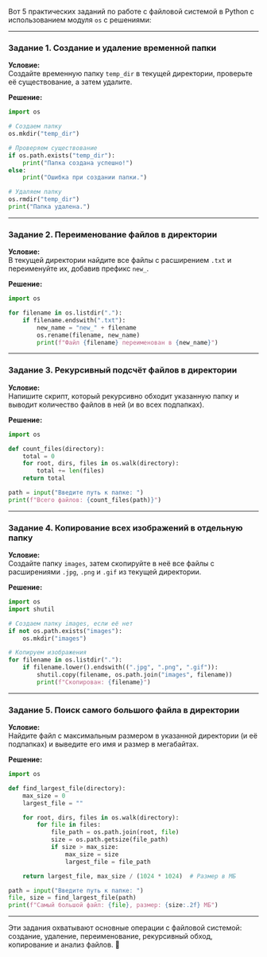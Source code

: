 Вот 5 практических заданий по работе с файловой системой в Python с использованием модуля `os` с решениями:

---

### **Задание 1. Создание и удаление временной папки**
**Условие:**  
Создайте временную папку `temp_dir` в текущей директории, проверьте её существование, а затем удалите.

**Решение:**
```python
import os

# Создаем папку
os.mkdir("temp_dir")

# Проверяем существование
if os.path.exists("temp_dir"):
    print("Папка создана успешно!")
else:
    print("Ошибка при создании папки.")

# Удаляем папку
os.rmdir("temp_dir")
print("Папка удалена.")
```

---

### **Задание 2. Переименование файлов в директории**
**Условие:**  
В текущей директории найдите все файлы с расширением `.txt` и переименуйте их, добавив префикс `new_`.

**Решение:**
```python
import os

for filename in os.listdir("."):
    if filename.endswith(".txt"):
        new_name = "new_" + filename
        os.rename(filename, new_name)
        print(f"Файл {filename} переименован в {new_name}")
```

---

### **Задание 3. Рекурсивный подсчёт файлов в директории**
**Условие:**  
Напишите скрипт, который рекурсивно обходит указанную папку и выводит количество файлов в ней (и во всех подпапках).

**Решение:**
```python
import os

def count_files(directory):
    total = 0
    for root, dirs, files in os.walk(directory):
        total += len(files)
    return total

path = input("Введите путь к папке: ")
print(f"Всего файлов: {count_files(path)}")
```

---

### **Задание 4. Копирование всех изображений в отдельную папку**
**Условие:**  
Создайте папку `images`, затем скопируйте в неё все файлы с расширениями `.jpg`, `.png` и `.gif` из текущей директории.

**Решение:**
```python
import os
import shutil

# Создаем папку images, если её нет
if not os.path.exists("images"):
    os.mkdir("images")

# Копируем изображения
for filename in os.listdir("."):
    if filename.lower().endswith((".jpg", ".png", ".gif")):
        shutil.copy(filename, os.path.join("images", filename))
        print(f"Скопирован: {filename}")
```

---

### **Задание 5. Поиск самого большого файла в директории**
**Условие:**  
Найдите файл с максимальным размером в указанной директории (и её подпапках) и выведите его имя и размер в мегабайтах.

**Решение:**
```python
import os

def find_largest_file(directory):
    max_size = 0
    largest_file = ""

    for root, dirs, files in os.walk(directory):
        for file in files:
            file_path = os.path.join(root, file)
            size = os.path.getsize(file_path)
            if size > max_size:
                max_size = size
                largest_file = file_path

    return largest_file, max_size / (1024 * 1024)  # Размер в МБ

path = input("Введите путь к папке: ")
file, size = find_largest_file(path)
print(f"Самый большой файл: {file}, размер: {size:.2f} МБ")
```

---

Эти задания охватывают основные операции с файловой системой: создание, удаление, переименование, рекурсивный обход, копирование и анализ файлов. 🚀